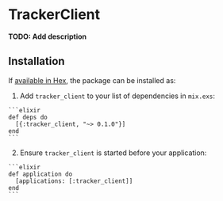 # TrackerClient

**TODO: Add description**

## Installation

If [available in Hex](https://hex.pm/docs/publish), the package can be installed as:

  1. Add `tracker_client` to your list of dependencies in `mix.exs`:

    ```elixir
    def deps do
      [{:tracker_client, "~> 0.1.0"}]
    end
    ```

  2. Ensure `tracker_client` is started before your application:

    ```elixir
    def application do
      [applications: [:tracker_client]]
    end
    ```

